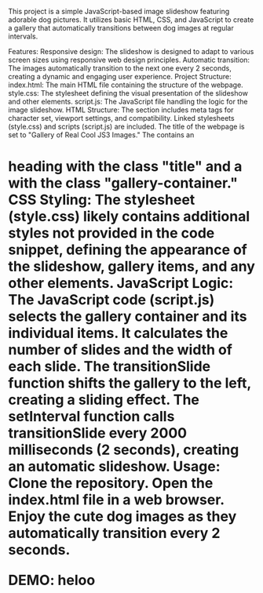 This project is a simple JavaScript-based image slideshow featuring adorable dog pictures. It utilizes basic HTML, CSS, and JavaScript to create a gallery that automatically transitions between dog images at regular intervals.

Features:
Responsive design: The slideshow is designed to adapt to various screen sizes using responsive web design principles.
Automatic transition: The images automatically transition to the next one every 2 seconds, creating a dynamic and engaging user experience.
Project Structure:
index.html: The main HTML file containing the structure of the webpage.
style.css: The stylesheet defining the visual presentation of the slideshow and other elements.
script.js: The JavaScript file handling the logic for the image slideshow.
HTML Structure:
The <head> section includes meta tags for character set, viewport settings, and compatibility.
Linked stylesheets (style.css) and scripts (script.js) are included.
The title of the webpage is set to "Gallery of Real Cool JS3 Images."
The <body> contains an <h1> heading with the class "title" and a <div> with the class "gallery-container."
CSS Styling:
The stylesheet (style.css) likely contains additional styles not provided in the code snippet, defining the appearance of the slideshow, gallery items, and any other elements.
JavaScript Logic:
The JavaScript code (script.js) selects the gallery container and its individual items.
It calculates the number of slides and the width of each slide.
The transitionSlide function shifts the gallery to the left, creating a sliding effect.
The setInterval function calls transitionSlide every 2000 milliseconds (2 seconds), creating an automatic slideshow.
Usage:
Clone the repository.
Open the index.html file in a web browser.
Enjoy the cute dog images as they automatically transition every 2 seconds.

DEMO: heloo
